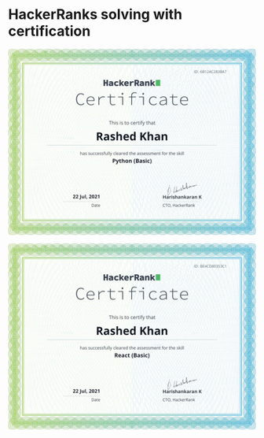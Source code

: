 # HackerRanks solving with certification

![python basic certificate](https://github.com/rashedabir/rashedabir/blob/main/python%20basic.png)

![react basic certificate](https://github.com/rashedabir/rashedabir/blob/main/react%20basic.png)
